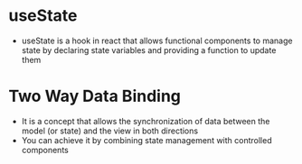 # useState

- useState is a hook in react that allows functional components to manage state by declaring state variables and providing a function to update them

# Two Way Data Binding

- It is a concept that allows the synchronization of data between the model (or state) and the view in both directions
- You can achieve it by combining state management with controlled components
